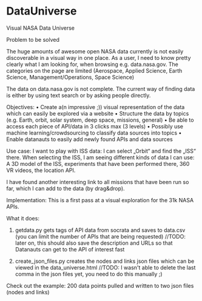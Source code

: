 # DataUniverse

Visual NASA Data Universe

Problem to be solved

The huge amounts of awesome open NASA data currently is not easily discoverable in a visual way in one place.
As a user, I need to know pretty clearly what I am looking for, when browsing e.g. data.nasa.gov.
The categories on the page are limited (Aerospace, Applied Science, Earth Science, Management/Operations, Space Science)

The data on data.nasa.gov is not complete.
The current way of finding data is either by using text search or by asking people directly.

Objectives:
•	Create a(n impressive ;)) visual representation of the data which can easily be explored via a website
•	Structure the data by topics (e.g. Earth, orbit, solar system, deep space, missions, general)
•	Be able to access each piece of API/data in 3 clicks max (3 levels)
•	Possibly use machine learning/crowdsourcing to classify data sources into topics
•	Enable datanauts to easily add newly found APIs and data sources

Use case:
I want to play with ISS data:
I can select „Orbit“ and find the „ISS“ there.
When selecting the ISS, I am seeing different kinds of data I can use:
A 3D model of the ISS, experiments that have been performed there, 360 VR videos, the location API.

I have found another interesting link to all missions that have been run so far, which I can add to the data (by drag&drop).


Implementation:
This is a first pass at a visual exploration for the 31k NASA APIs.

What it does:
1) getdata.py gets tags of API data from socrata and saves to data.csv (you can limit the number of APIs that are being requested) //TODO: later on, this should also save the description and URLs so that Datanauts can get to the API of interest fast

2) create_json_files.py creates the nodes and links json files which can be viewed in the data_universe.html //TODO: I wasn't able to delete the last comma in the json files yet, you need to do this manually ;)

Check out the example:
200 data points pulled and written to two json files (nodes and links)
